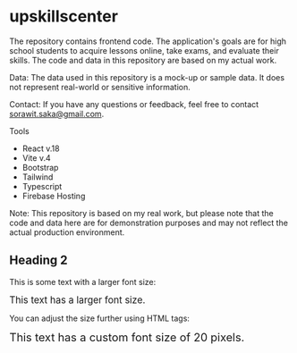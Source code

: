 # upskillscenter
The repository contains frontend code. The application's goals are for high school students to acquire lessons online, take exams, and evaluate their skills. The code and data in this repository are based on my actual work.

Data: The data used in this repository is a mock-up or sample data. It does not represent real-world or sensitive information.

Contact: If you have any questions or feedback, feel free to contact sorawit.saka@gmail.com.

Tools
- React v.18
- Vite v.4
- Bootstrap
- Tailwind
- Typescript
- Firebase Hosting

Note: This repository is based on my real work, but please note that the code and data here are for demonstration purposes and may not reflect the actual production environment.

## Heading 2

This is some text with a larger font size:

<span style="font-size:larger;">This text has a larger font size.</span>

You can adjust the size further using HTML tags:

<span style="font-size:20px;">This text has a custom font size of 20 pixels.</span>

